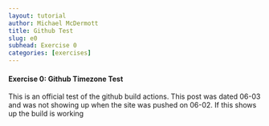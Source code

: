 ```yaml
---
layout: tutorial
author: Michael McDermott
title: Github Test
slug: e0
subhead: Exercise 0
categories: [exercises]
---
```

#### Exercise 0: Github Timezone Test
This is an official test of the github build actions. This post was dated 06-03 and was not showing up when the site was pushed on 06-02. If this shows up the build is working
